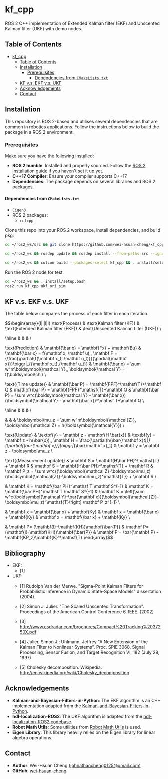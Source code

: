 # kf_cpp
ROS 2 C++ implementation of Extended Kalman filter (EKF) and Unscented Kalman filter (UKF) with demo nodes.

## Table of Contents

- [kf_cpp](#kf_cpp)
  - [Table of Contents](#table-of-contents)
  - [Installation](#installation)
    - [Prerequisites](#prerequisites)
      - [Dependencies from `CMakeLists.txt`](#dependencies-from-cmakeliststxt)
  - [KF v.s. EKF v.s. UKF](#kf-vs-ekf-vs-ukf)
  - [Acknowledgements](#acknowledgements)
  - [Contact](#contact)


## Installation

This repository is ROS 2-based and utilises several dependencies that are common in robotics applications. Follow the instructions below to build the package in a ROS 2 environment.

### Prerequisites

Make sure you have the following installed:

- **ROS 2 humble**: Installed and properly sourced. Follow the [ROS 2 installation guide](https://docs.ros.org/en/humble/Installation.html) if you haven't set it up yet.
- **C++17 Compiler**: Ensure your compiler supports C++17.
- **Dependencies**: The package depends on several libraries and ROS 2 packages.

#### Dependencies from `CMakeLists.txt`

- `Eigen3`
- ROS 2 packages:
  - `rclcpp`

Clone this repo into your ROS 2 workspace, install dependencies, and build pkg:

```bash
cd ~/ros2_ws/src && git clone https://github.com/wei-hsuan-cheng/kf_cpp.git

cd ~/ros2_ws && rosdep update && rosdep install --from-paths src --ignore-src -r -y

cd ~/ros2_ws && colcon build --packages-select kf_cpp && . install/setup.bash
```

Run the ROS 2 node for test:

```bash
cd ~/ros2_ws && . install/setup.bash
ros2 run kf_cpp ukf_ori_sim
```


## KF v.s. EKF v.s. UKF

The table below compares the process of each filter in each iteration.

$$\begin{array}{l|l|l|l}
\text{Process}                      &
\text{Kalman filter (KF)}           & 
\text{Extended Kalman filter (EKF)} & 
\text{Unscented Kalman filter (UKF)} \\

\hline 
& & & \\

\text{Prediction} &
\mathbf{\bar x} = \mathbf{Fx} + \mathbf{Bu} & 
\mathbf{\bar x} = f(\mathbf x, \mathbf u),\, \mathbf F = {\frac{\partial{f(\mathbf x_t, \mathbf u_t)}}{\partial{\mathbf x}}}\biggr|_{{\mathbf x_t},{\mathbf u_t}} & 
\mathbf{\bar x} = \sum w^m\boldsymbol{\mathcal Y},\, \boldsymbol{\mathcal Y} = f(\boldsymbol\chi) \\

\text{(Time update)} &
\mathbf{\bar P} = \mathbf{FPF}^\mathsf{T}+\mathbf Q  & 
\mathbf{\bar P} = \mathbf{FPF}^\mathsf{T}+\mathbf Q  &
\mathbf{\bar P} = \sum w^c(\boldsymbol{\mathcal Y} - \mathbf{\bar x})(\boldsymbol{\mathcal Y} - \mathbf{\bar x})^\mathsf T+\mathbf Q \\

\hline
& & & \\

& & & \boldsymbol\mu_z = \sum w^m\boldsymbol{\mathcal{Z}}, \boldsymbol{\mathcal Z} =  h(\boldsymbol{\mathcal{Y}}) \\

\text{Update} &
\textbf{y} = \mathbf z - \mathbf{H \bar{x}} & 
\textbf{y} = \mathbf z - h(\bar{x}),\, \mathbf H = \frac{\partial{h(\bar{\mathbf x}_t)}}{\partial{\bar{\mathbf x}}}\biggr|_{\bar{\mathbf x}_t} &
\mathbf y = \mathbf z - \boldsymbol\mu_z \\

\text{(Measurement update)} &
\mathbf S = \mathbf{H\bar PH}^\mathsf{T} + \mathbf R & 
\mathbf S = \mathbf{H\bar PH}^\mathsf{T} + \mathbf R & 
\mathbf P_z = \sum w^c{(\boldsymbol{\mathcal Z}-\boldsymbol\mu_z)(\boldsymbol{\mathcal{Z}}-\boldsymbol\mu_z)^\mathsf{T}} + \mathbf R \\

& 
\mathbf K = \mathbf{\bar PH}^\mathsf T \mathbf S^{-1} & 
\mathbf K = \mathbf{\bar PH}^\mathsf T \mathbf S^{-1} &
\mathbf K = \left[\sum w^c(\boldsymbol{\mathcal Y}-\bar{\mathbf x})(\boldsymbol{\mathcal{Z}}-\boldsymbol\mu_z)^\mathsf{T}\right] \mathbf P_z^{-1} \\

&
\mathbf x = \mathbf{\bar x} + \mathbf{Ky} & 
\mathbf x = \mathbf{\bar x} + \mathbf{Ky} &
\mathbf x = \mathbf{\bar x} + \mathbf{Ky} \\

&
\mathbf P= (\mathbf{I}-\mathbf{KH})\mathbf{\bar{P}} & 
\mathbf P= (\mathbf{I}-\mathbf{KH})\mathbf{\bar{P}} &
\mathbf P = \bar{\mathbf P} - \mathbf{KP_z}\mathbf{K}^\mathsf{T}
\end{array}$$


## Bibliography
- EKF:
  - [1]
- UKF:
  - [1] Rudolph Van der Merwe. "Sigma-Point Kalman Filters for Probabilistic Inference in Dynamic State-Space Models" dissertation (2004).

  - [2] Simon J. Julier. "The Scaled Unscented Transformation". Proceedings of the American Control Conference 6. IEEE. (2002)

  - [3] http://www.esdradar.com/brochures/Compact%20Tracking%2037250X.pdf

  - [4] Julier, Simon J.; Uhlmann, Jeffrey "A New Extension of the Kalman  Filter to Nonlinear Systems". Proc. SPIE 3068, Signal Processing, Sensor Fusion, and Target Recognition VI, 182 (July 28, 1997)

  - [5] Cholesky decomposition. Wikipedia. http://en.wikipedia.org/wiki/Cholesky_decomposition

## Acknowledgements

- **Kalman-and-Bayesian-Filters-in-Python**: The EKF algorithm is an C++ implementation adapted from the [Kalman-and-Bayesian-Filters-in-Python](https://github.com/rlabbe/Kalman-and-Bayesian-Filters-in-Python).
- **hdl-localization-ROS2**: The UKF algorithm is adapted from the [hdl-localization-ROS2 codebase](https://github.com/pyc5714/hdl-localization-ROS2/blob/35de917029371c4de93fc8107ad25a09cca7b238/hdl_localization/include/kkl/alg/unscented_kalman_filter.hpp#L241).
- **Robot Math Utils**: Some utilities from [Robot Math Utils](https://github.com/wei-hsuan-cheng/robot_math_utils) is used.
- **Eigen Library**: This library heavily relies on the Eigen library for linear algebra operations.

## Contact

- **Author**: Wei-Hsuan Cheng [(johnathancheng0125@gmail.com)](mailto:johnathancheng0125@gmail.com)
- **GitHub**: [wei-hsuan-cheng](https://github.com/wei-hsuan-cheng)


